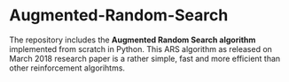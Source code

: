 # Augmented-Random-Search
The repository includes the **Augmented Random Search algorithm** implemented from scratch in Python. This ARS algorithm as released on March 2018 research paper is a rather simple, fast and more efficient than other reinforcement algorihtms. 
